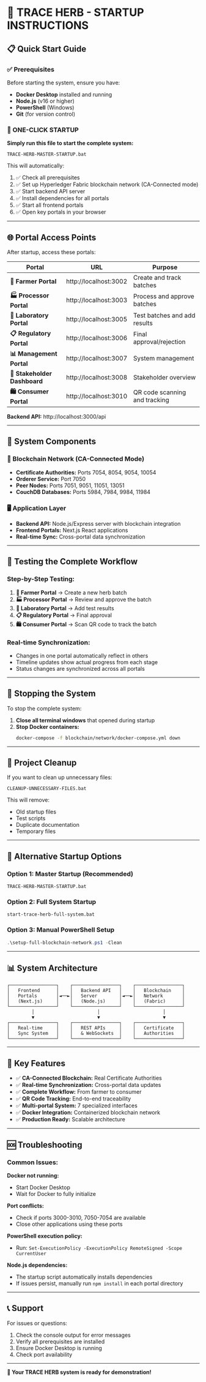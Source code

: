 # 🚀 TRACE HERB - STARTUP INSTRUCTIONS

## 📋 Quick Start Guide

### ✅ Prerequisites
Before starting the system, ensure you have:
- **Docker Desktop** installed and running
- **Node.js** (v16 or higher)
- **PowerShell** (Windows)
- **Git** (for version control)

### 🎯 ONE-CLICK STARTUP

**Simply run this file to start the complete system:**
```
TRACE-HERB-MASTER-STARTUP.bat
```

This will automatically:
1. ✅ Check all prerequisites
2. ✅ Set up Hyperledger Fabric blockchain network (CA-Connected mode)
3. ✅ Start backend API server
4. ✅ Install dependencies for all portals
5. ✅ Start all frontend portals
6. ✅ Open key portals in your browser

---

## 🌐 Portal Access Points

After startup, access these portals:

| Portal | URL | Purpose |
|--------|-----|---------|
| **🌾 Farmer Portal** | http://localhost:3002 | Create and track batches |
| **🏭 Processor Portal** | http://localhost:3003 | Process and approve batches |
| **🧪 Laboratory Portal** | http://localhost:3005 | Test batches and add results |
| **📋 Regulatory Portal** | http://localhost:3006 | Final approval/rejection |
| **📊 Management Portal** | http://localhost:3007 | System management |
| **👥 Stakeholder Dashboard** | http://localhost:3008 | Stakeholder overview |
| **🛍️ Consumer Portal** | http://localhost:3010 | QR code scanning and tracking |

**Backend API:** http://localhost:3000/api

---

## 🔧 System Components

### 🔗 Blockchain Network (CA-Connected Mode)
- **Certificate Authorities:** Ports 7054, 8054, 9054, 10054
- **Orderer Service:** Port 7050
- **Peer Nodes:** Ports 7051, 9051, 11051, 13051
- **CouchDB Databases:** Ports 5984, 7984, 9984, 11984

### 🖥️ Application Layer
- **Backend API:** Node.js/Express server with blockchain integration
- **Frontend Portals:** Next.js React applications
- **Real-time Sync:** Cross-portal data synchronization

---

## 🧪 Testing the Complete Workflow

### Step-by-Step Testing:
1. **🌾 Farmer Portal** → Create a new herb batch
2. **🏭 Processor Portal** → Review and approve the batch
3. **🧪 Laboratory Portal** → Add test results
4. **📋 Regulatory Portal** → Final approval
5. **🛍️ Consumer Portal** → Scan QR code to track the batch

### Real-time Synchronization:
- Changes in one portal automatically reflect in others
- Timeline updates show actual progress from each stage
- Status changes are synchronized across all portals

---

## 🛑 Stopping the System

To stop the complete system:

1. **Close all terminal windows** that opened during startup
2. **Stop Docker containers:**
   ```bash
   docker-compose -f blockchain/network/docker-compose.yml down
   ```

---

## 🧹 Project Cleanup

If you want to clean up unnecessary files:
```
CLEANUP-UNNECESSARY-FILES.bat
```

This will remove:
- Old startup files
- Test scripts
- Duplicate documentation
- Temporary files

---

## 🔧 Alternative Startup Options

### Option 1: Master Startup (Recommended)
```
TRACE-HERB-MASTER-STARTUP.bat
```

### Option 2: Full System Startup
```
start-trace-herb-full-system.bat
```

### Option 3: Manual PowerShell Setup
```powershell
.\setup-full-blockchain-network.ps1 -Clean
```

---

## 📊 System Architecture

```
┌─────────────────┐    ┌─────────────────┐    ┌─────────────────┐
│   Frontend      │    │   Backend API   │    │   Blockchain    │
│   Portals       │◄──►│   Server        │◄──►│   Network       │
│   (Next.js)     │    │   (Node.js)     │    │   (Fabric)      │
└─────────────────┘    └─────────────────┘    └─────────────────┘
         │                       │                       │
         ▼                       ▼                       ▼
┌─────────────────┐    ┌─────────────────┐    ┌─────────────────┐
│   Real-time     │    │   REST APIs     │    │   Certificate   │
│   Sync System   │    │   & WebSockets  │    │   Authorities   │
└─────────────────┘    └─────────────────┘    └─────────────────┘
```

---

## 🎯 Key Features

- ✅ **CA-Connected Blockchain:** Real Certificate Authorities
- ✅ **Real-time Synchronization:** Cross-portal data updates
- ✅ **Complete Workflow:** From farmer to consumer
- ✅ **QR Code Tracking:** End-to-end traceability
- ✅ **Multi-portal System:** 7 specialized interfaces
- ✅ **Docker Integration:** Containerized blockchain network
- ✅ **Production Ready:** Scalable architecture

---

## 🆘 Troubleshooting

### Common Issues:

**Docker not running:**
- Start Docker Desktop
- Wait for Docker to fully initialize

**Port conflicts:**
- Check if ports 3000-3010, 7050-7054 are available
- Close other applications using these ports

**PowerShell execution policy:**
- Run: `Set-ExecutionPolicy -ExecutionPolicy RemoteSigned -Scope CurrentUser`

**Node.js dependencies:**
- The startup script automatically installs dependencies
- If issues persist, manually run `npm install` in each portal directory

---

## 📞 Support

For issues or questions:
1. Check the console output for error messages
2. Verify all prerequisites are installed
3. Ensure Docker Desktop is running
4. Check port availability

---

**🎉 Your TRACE HERB system is ready for demonstration!**
